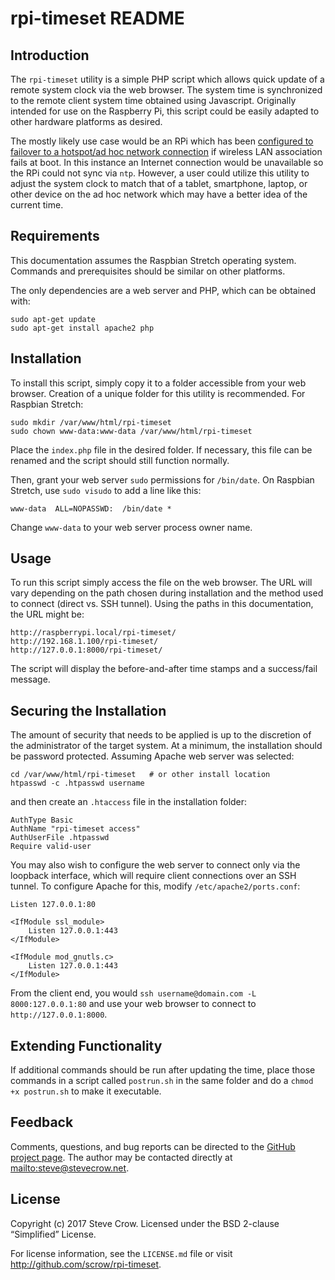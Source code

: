# rpi-timeset README

## Introduction

The `rpi-timeset` utility is a simple PHP script which allows quick update of a remote system clock via the web browser.  The system time is synchronized to the remote client system time obtained using Javascript.  Originally intended for use on the Raspberry Pi, this script could be easily adapted to other hardware platforms as desired.

The mostly likely use case would be an RPi which has been [configured to failover to a hotspot/ad hoc network connection][1] if wireless LAN association fails at boot.  In this instance an Internet connection would be unavailable so the RPi could not sync via `ntp`.  However, a user could utilize this utility to adjust the system clock to match that of a tablet, smartphone, laptop, or other device on the ad hoc network which may have a better idea of the current time.

## Requirements

This documentation assumes the Raspbian Stretch operating system.  Commands and prerequisites should be similar on other platforms.

The only dependencies are a web server and PHP, which can be obtained with:

	sudo apt-get update
	sudo apt-get install apache2 php

## Installation

To install this script, simply copy it to a folder accessible from your web browser.  Creation of a unique folder for this utility is recommended.  For Raspbian Stretch:

	sudo mkdir /var/www/html/rpi-timeset
	sudo chown www-data:www-data /var/www/html/rpi-timeset

Place the `index.php` file in the desired folder.  If necessary, this file can be renamed and the script should still function normally.

Then, grant your web server `sudo` permissions for `/bin/date`.  On Raspbian Stretch, use `sudo visudo` to add a line like this:

	www-data  ALL=NOPASSWD:  /bin/date *

Change `www-data` to your web server process owner name.

## Usage

To run this script simply access the file on the web browser.  The URL will vary depending on the path chosen during installation and the method used to connect (direct vs. SSH tunnel).  Using the paths in this documentation, the URL might be:

	http://raspberrypi.local/rpi-timeset/
	http://192.168.1.100/rpi-timeset/
	http://127.0.0.1:8000/rpi-timeset/

The script will display the before-and-after time stamps and a success/fail message.

## Securing the Installation

The amount of security that needs to be applied is up to the discretion of the administrator of the target system.  At a minimum, the installation should be password protected.  Assuming Apache web server was selected:

	cd /var/www/html/rpi-timeset   # or other install location
	htpasswd -c .htpasswd username

and then create an `.htaccess` file in the installation folder:

	AuthType Basic
	AuthName "rpi-timeset access"
	AuthUserFile .htpasswd
	Require valid-user

You may also wish to configure the web server to connect only via the loopback interface, which will require client connections over an SSH tunnel.  To configure Apache for this, modify `/etc/apache2/ports.conf`:

    Listen 127.0.0.1:80
    
    <IfModule ssl_module>
        Listen 127.0.0.1:443
    </IfModule>
    
    <IfModule mod_gnutls.c>
        Listen 127.0.0.1:443
    </IfModule>

From the client end, you would `ssh username@domain.com -L 8000:127.0.0.1:80` and use your web browser to connect to `http://127.0.0.1:8000`.

## Extending Functionality

If additional commands should be run after updating the time, place those commands in a script called `postrun.sh` in the same folder and do a `chmod +x postrun.sh` to make it executable.

## Feedback

Comments, questions, and bug reports can be directed to the [GitHub project page](http://github.com/scrow/rpi-timeset).  The author may be contacted directly at <mailto:steve@stevecrow.net>.

## License

Copyright (c) 2017 Steve Crow.  Licensed under the BSD 2-clause “Simplified” License.

For license information, see the `LICENSE.md` file or visit <http://github.com/scrow/rpi-timeset>.

[1]: http://www.raspberryconnect.com/network/item/315-rpi3-auto-wifi-hotspot-if-no-internet

